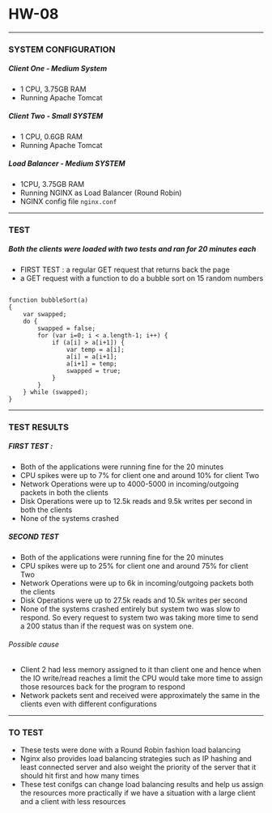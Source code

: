 # HW-08
-------

### SYSTEM CONFIGURATION
##### Client One - Medium System
-	1 CPU, 3.75GB RAM
- Running Apache Tomcat

##### Client Two - Small SYSTEM
- 1 CPU, 0.6GB RAM
- Running Apache Tomcat

##### Load Balancer - Medium SYSTEM
- 1CPU, 3.75GB RAM
- Running NGINX as Load Balancer (Round Robin)
- NGINX config file ``` nginx.conf ```

-----------
### TEST
##### Both the clients were loaded with two tests and ran for 20 minutes each
- FIRST TEST : a regular GET request that returns back the page
- a GET request with a function to do a bubble sort on 15 random numbers

```

function bubbleSort(a)
{
    var swapped;
    do {
        swapped = false;
        for (var i=0; i < a.length-1; i++) {
            if (a[i] > a[i+1]) {
                var temp = a[i];
                a[i] = a[i+1];
                a[i+1] = temp;
                swapped = true;
            }
        }
    } while (swapped);
}

```
----------------
### TEST RESULTS
##### FIRST TEST :
- Both of the applications were running fine for the 20 minutes
- CPU spikes were up to 7% for client one and around 10% for client Two
- Network Operations were up to 4000-5000 in incoming/outgoing packets in both the clients
- Disk Operations were up to 12.5k reads and 9.5k writes per second in both the clients
- None of the systems crashed

##### SECOND TEST
- Both of the applications were running fine for the 20 minutes
- CPU spikes were up to 25% for client one and around 75% for client Two
- Network Operations were up to 6k in incoming/outgoing packets both the clients
- Disk Operations were up to 27.5k reads and 10.5k writes per second
- None of the systems crashed entirely but system two was slow to respond. So every request to system two was taking more time to send a 200 status than if the request was on system one.
###### Possible cause
-	Client 2 had less memory assigned to it than client one and hence when the IO write/read reaches a limit the CPU would take more time to assign those resources back for the program to respond
- Network packets sent and received were approximately the same in the clients even with different configurations

----------------
### TO TEST
- These tests were done with a Round Robin fashion load balancing
- Nginx also provides load balancing strategies such as IP hashing and least connected server and also weight the priority of the server that it should hit first and how many times
- These test conifgs can change load balancing results and help us assign the resources more practically if we have a situation with a large client and a client with less resources
